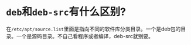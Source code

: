 # `deb`和`deb-src`有什么区别?

在`/etc/apt/source.list`里面是指向不同的软件库分类目录。一个是deb包的目录。一个是源码目录。不自己看程序或者编译，deb-src就别要。